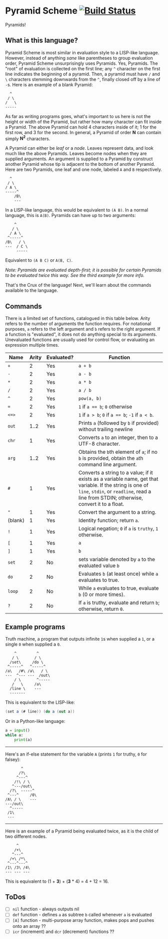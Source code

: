 # Pyramid Scheme [![Build Status](https://travis-ci.com/MarcinKonowalczyk/Pyramid-Scheme.svg?branch=add_tests)](https://travis-ci.com/MarcinKonowalczyk/Pyramid-Scheme)

Pyramids!

## What is this language?

Pyramid Scheme is most similar in evaluation style to a LISP-like language. However, instead of anything _sane_ like parentheses to group evaluation order, Pyramid Scheme unsurprisingly uses Pyramids. Yes, Pyramids. The "root" of evaluation is collected on the first line; any `^` character on the first line indicates the beginning of a pyramid. Then, a pyramid must have `/` and `\` characters stemming downwards from the `^`, finally closed off by a line of `-`s. Here is an example of a blank Pyramid:

```
  ^
 / \
/   \
-----
```

As far as writing programs goes, what's important to us here is not the height or width of the Pyramid, but rather how many character can fit inside a Pyramid. The above Pyramid can hold 4 characters inside of it; 1 for the first row, and 3 for the second. In general, a Pyramid of order **N** can contain simply **N<sup>2</sup>** characters.

A Pyramid can either be _leaf_ or a _node_. Leaves represent data, and look much like the above Pyramids. Leaves become nodes when they are supplied arguments. An argument is supplied to a Pyramid by construct another Pyramid whose tip is adjacent to the bottom of another Pyramid. Here are two Pyramids, one leaf and one node, labeled `A` and `B` respectively.

```
  ^
 / \
/ A \
-----^
    /B\
    ---
```

In a LISP-like language, this would be equivalent to `(A B)`. In a normal language, this is `A(B)`. Pyramids can have up to two arguments:

```
    ^
   / \
  / A \
 ^-----^
/B\   / \
---  / C \
     -----
```

Equivalent to `(A B C)` or `A(B, C)`.

_Note: Pyramids are evaluated depth-first; it is possible for certain Pyramids to be evaluated twice this way. See the third example for more info._

That's the Crux of the language! Next, we'll learn about the commands available to the language.

## Commands

There is a limited set of functions, catalogued in this table below. Arity refers to the number of arguments the function requires. For notational purposes, `a` refers to the left argument and `b` refers to the right argument. If a function is "evaluated", it does not do anything special to its arguments. Unevaluated functions are usually used for control flow, or evaluating an expression multiple times.

| Name       | Arity | Evaluated? | Function |
| ---------- | ----- | ---------- | -------- |
| `+`        | 2     | Yes        | `a + b`  |
| `-`        | 2     | Yes        | `a - b`  |
| `*`        | 2     | Yes        | `a * b`  |
| `/`        | 2     | Yes        | `a / b`  |
| `^`        | 2     | Yes        | `pow(a, b)` |
| `=`        | 2     | Yes        | `1` if `a == b`; `0` otherwise |
| `<=>`      | 2     | Yes        | `1` if `a > b`; `0` if `a == b`; `-1` if `a < b`. |
| `out`      | 1..2  | Yes        | Prints `a` (followed by `b` if provided) without trailing newline |
| `chr`      | 1     | Yes        | Converts `a` to an integer, then to a UTF-8 character. |
| `arg`      | 1..2  | Yes        | Obtains the `b`th element of `a`; if no `b` is provided, obtain the `a`th command line argument. |
| `#`        | 1     | Yes        | Converts a string to a value; if it exists as a variable name, get that variable. If the string is one of `line`, `stdin`, or `readline`, read a line from STDIN; otherwise, convert it to a float. |
| `"`        | 1     | Yes        | Convert the argument to a string. |
| (blank)    | 1     | Yes        | Identity function; return `a`. |
| `!`        | 1     | Yes        | Logical negation; `0` if `a` is `truthy`, `1` otherwise. |
| `[`        | 1     | Yes        | `a` |
| `]`        | 1     | Yes        | `b` |
| `set`      | 2     | No         | sets variable denoted by `a` to the evaluated value `b` |
| `do`       | 2     | No         | Evaluates `b` (at least once) while `a` evaluates to true. |
| `loop`     | 2     | No         | While `a` evaluates to true, evaluate `b` (0 or more times). |
| `?`        | 2     | No         | If `a` is truthy, evaluate and return `b`; otherwise, return `0`. |


## Example programs

Truth machine, a program that outputs infinite `1`s when supplied a `1`, or a single `0` when supplied a `0`.

```
    ^         ^
   / \       / \
  /set\     /do \
 ^-----^   ^-----^
/a\   /#\ /a\   / \
---  ^--- ---  /out\
    / \       ^-----
   /   \     /a\
  /line \    ---
  ------- 
```
This is equivalent to the LISP-like:

```cs
(set a (# line)) (do a (out a))
```

Or in a Python-like language:

```python
a = input()
while a:
    print(a)
```

----

Here's an if-else statement for the variable `A` (prints `1` for truthy, `0` for falsey):

```
       ^
      /?\
     ^---^
    /!\ / \
   ^---/out\
  /?\  -----^
 ^---^     /0\
/A\ / \    ---
---/out\
  ^-----
 /1\
 ---
```

----

Here is an example of a Pyramid being evaluated twice, as it is the child of two different nodes.

```
     ^
    /+\
   ^---^
  /+\ /*\
 ^---^---^
/1\ /3\ /4\
--- --- ---
```

This is equivalent to (1 + **3**) + (**3** * 4) = 4 + 12 = 16.

## ToDos

- [ ] `nil` function - always outputs nil
- [ ] `def` function - defines `a` as subtree `b` called whenever `a` is evaluated
- [ ] `[A]` function - multi-purpose array function, makes pops and pushes onto an array ??
- [ ] `icr` (increment) and `dcr` (decrement) functions ??
